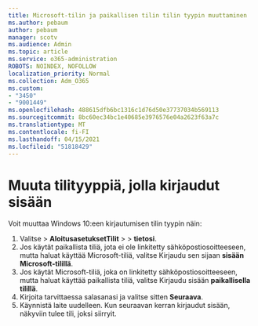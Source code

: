 ```yaml
---
title: Microsoft-tilin ja paikallisen tilin tilin tyypin muuttaminen
ms.author: pebaum
author: pebaum
manager: scotv
ms.audience: Admin
ms.topic: article
ms.service: o365-administration
ROBOTS: NOINDEX, NOFOLLOW
localization_priority: Normal
ms.collection: Adm_O365
ms.custom:
- "3450"
- "9001449"
ms.openlocfilehash: 488615dfb6bc1316c1d76d50e37737034b569113
ms.sourcegitcommit: 8bc60ec34bc1e40685e3976576e04a2623f63a7c
ms.translationtype: MT
ms.contentlocale: fi-FI
ms.lasthandoff: 04/15/2021
ms.locfileid: "51818429"
---
```

# <a name="change-the-account-type-that-you-sign-in-with"></a>Muuta tilityyppiä, jolla kirjaudut sisään

Voit muuttaa Windows 10:een kirjautumisen tilin tyypin näin:

1. Valitse   >  **AloitusasetuksetTilit**  >    >  **tietosi**.
2. Jos käytät paikallista tiliä, jota ei ole linkitetty sähköpostiosoitteeseen, mutta haluat käyttää Microsoft-tiliä, valitse Kirjaudu sen sijaan **sisään Microsoft-tilillä**.
3. Jos käytät Microsoft-tiliä, joka on linkitetty sähköpostiosoitteeseen, mutta haluat käyttää paikallista tiliä, valitse Kirjaudu sisään **paikallisella tilillä**.
4. Kirjoita tarvittaessa salasanasi ja valitse sitten **Seuraava**.
5. Käynnistä laite uudelleen. Kun seuraavan kerran kirjaudut sisään, näkyviin tulee tili, joksi siirryit.